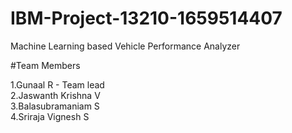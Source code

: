 # IBM-Project-13210-1659514407
Machine Learning based Vehicle Performance Analyzer


#Team Members

1.Gunaal R - Team lead <br>
2.Jaswanth Krishna V <br>
3.Balasubramaniam S <br>
4.Sriraja Vignesh S <br>
